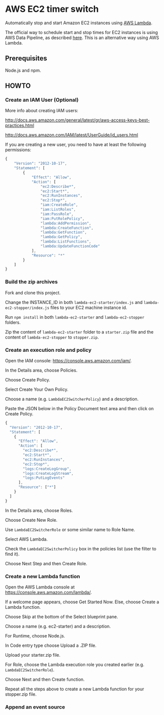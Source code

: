 # AWS EC2 timer switch
Automatically stop and start Amazon EC2 instances using [AWS Lambda](https://aws.amazon.com/lambda/).

The official way to schedule start and stop times for EC2 instances is using AWS Data Pipeline, as described [here](https://aws.amazon.com/premiumsupport/knowledge-center/stop-start-ec2-instances/).
This is an alternative way using AWS Lambda.

## Prerequisites

Node.js and npm.

## HOWTO

### Create an IAM User (Optional)

  More info about creating IAM users:

  http://docs.aws.amazon.com/general/latest/gr/aws-access-keys-best-practices.html
  
  http://docs.aws.amazon.com/IAM/latest/UserGuide/id_users.html
  
  If you are creating a new user, you need to have at least the following permissions:
  
  ```javascript
  {
      "Version": "2012-10-17",
      "Statement": [
          {
              "Effect": "Allow",
              "Action": [
                  "ec2:Describe*",
                  "ec2:Start*",
                  "ec2:RunInstances",
                  "ec2:Stop*",
                  "iam:CreateRole",
                  "iam:ListRoles",
                  "iam:PassRole",
                  "iam:PutRolePolicy",
                  "lambda:AddPermission",
                  "lambda:CreateFunction",
                  "lambda:GetFunction",
                  "lambda:GetPolicy",
                  "lambda:ListFunctions",
                  "lambda:UpdateFunctionCode"
              ],
              "Resource": "*"
          }
      ]
  }
  ```

### Build the zip archives

  Fork and clone this project.

  Change the INSTANCE_ID in both `lambda-ec2-starter/index.js` and `lambda-ec2-stopper/index.js` files to your EC2 machine instance id.

  Run `npm install` in both `lambda-ec2-starter` and `lambda-ec2-stopper` folders.

  Zip the content of `lambda-ec2-starter` folder to a `starter.zip` file and the content of `lambda-ec2-stopper` to `stopper.zip`.
  
### Create an execution role and policy

  Open the IAM console: https://console.aws.amazon.com/iam/.
  
  In the Details area, choose Policies.
  
  Choose Create Policy.
  
  Select Create Your Own Policy.
  
  Choose a name (e.g. `LambdaEC2SwitcherPolicy`) and a description.
  
  Paste the JSON below in the Policy Document text area and then click on Create Policy.
  
  ```javascript
  {
    "Version": "2012-10-17",
    "Statement": [
      {
        "Effect": "Allow",
        "Action": [
          "ec2:Describe*",
          "ec2:Start*",
          "ec2:RunInstances",
          "ec2:Stop*",
          "logs:CreateLogGroup",
          "logs:CreateLogStream",
          "logs:PutLogEvents"
        ],
        "Resource": ["*"]
      }
    ]
  }
  ```
  
  In the Details area, choose Roles.
  
  Choose Create New Role.
  
  Use `LambdaEC2SwitcherRole` or some similar name to Role Name.
  
  Select AWS Lambda.
  
  Check the `LambdaEC2SwitcherPolicy` box in the policies list (use the filter to find it).
  
  Choose Next Step and then Create Role.

### Create a new Lambda function

  Open the AWS Lambda console at https://console.aws.amazon.com/lambda/.
  
  If a welcome page appears, choose Get Started Now. Else, choose Create a Lambda function.
  
  Choose Skip at the bottom of the Select blueprint pane.
  
  Choose a name (e.g. ec2-starter) and a description.
  
  For Runtime, choose Node.js.
  
  In Code entry type choose Upload a .ZIP file.
  
  Upload your starter.zip file.
  
  For Role, choose the Lambda execution role you created earlier (e.g. `LambdaEC2SwitcherRole`).
  
  Choose Next and then Create function.
  
  Repeat all the steps above to create a new Lambda function for your stopper.zip file.
  
### Append an event source
